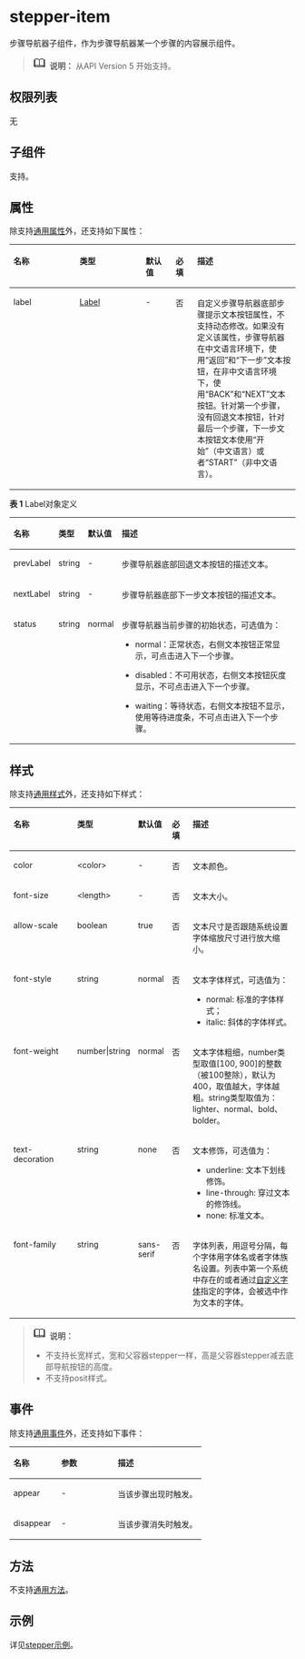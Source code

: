 # stepper-item<a name="ZH-CN_TOPIC_0000001163932196"></a>

步骤导航器子组件，作为步骤导航器某一个步骤的内容展示组件。

>![](../../public_sys-resources/icon-note.gif) **说明：** 
>从API Version 5 开始支持。

## 权限列表<a name="zh-cn_topic_0000001127125034_section11257113618419"></a>

无

## 子组件<a name="zh-cn_topic_0000001127125034_section9288143101012"></a>

支持。

## 属性<a name="zh-cn_topic_0000001127125034_section2907183951110"></a>

除支持[通用属性](js-components-common-attributes.md)外，还支持如下属性：

<a name="zh-cn_topic_0000001127125034_table20633101642315"></a>
<table><thead align="left"><tr id="zh-cn_topic_0000001127125034_row663331618238"><th class="cellrowborder" valign="top" width="23.119999999999997%" id="mcps1.1.6.1.1"><p id="zh-cn_topic_0000001127125034_a45273e2103004ff3bdd3375013e96a2a"><a name="zh-cn_topic_0000001127125034_a45273e2103004ff3bdd3375013e96a2a"></a><a name="zh-cn_topic_0000001127125034_a45273e2103004ff3bdd3375013e96a2a"></a>名称</p>
</th>
<th class="cellrowborder" valign="top" width="23.119999999999997%" id="mcps1.1.6.1.2"><p id="zh-cn_topic_0000001127125034_ad5b10d4a60e44bb4a8bbb3b4416d7b27"><a name="zh-cn_topic_0000001127125034_ad5b10d4a60e44bb4a8bbb3b4416d7b27"></a><a name="zh-cn_topic_0000001127125034_ad5b10d4a60e44bb4a8bbb3b4416d7b27"></a>类型</p>
</th>
<th class="cellrowborder" valign="top" width="10.48%" id="mcps1.1.6.1.3"><p id="zh-cn_topic_0000001127125034_ab2ae3d9f60d6475ab95ba095851a9d07"><a name="zh-cn_topic_0000001127125034_ab2ae3d9f60d6475ab95ba095851a9d07"></a><a name="zh-cn_topic_0000001127125034_ab2ae3d9f60d6475ab95ba095851a9d07"></a>默认值</p>
</th>
<th class="cellrowborder" valign="top" width="7.5200000000000005%" id="mcps1.1.6.1.4"><p id="zh-cn_topic_0000001127125034_p824610360217"><a name="zh-cn_topic_0000001127125034_p824610360217"></a><a name="zh-cn_topic_0000001127125034_p824610360217"></a>必填</p>
</th>
<th class="cellrowborder" valign="top" width="35.76%" id="mcps1.1.6.1.5"><p id="zh-cn_topic_0000001127125034_af5c3b773ed0a42e589819a6c8d257ca1"><a name="zh-cn_topic_0000001127125034_af5c3b773ed0a42e589819a6c8d257ca1"></a><a name="zh-cn_topic_0000001127125034_af5c3b773ed0a42e589819a6c8d257ca1"></a>描述</p>
</th>
</tr>
</thead>
<tbody><tr id="zh-cn_topic_0000001127125034_row5283312343"><td class="cellrowborder" valign="top" width="23.119999999999997%" headers="mcps1.1.6.1.1 "><p id="zh-cn_topic_0000001127125034_p228421219417"><a name="zh-cn_topic_0000001127125034_p228421219417"></a><a name="zh-cn_topic_0000001127125034_p228421219417"></a>label</p>
</td>
<td class="cellrowborder" valign="top" width="23.119999999999997%" headers="mcps1.1.6.1.2 "><p id="zh-cn_topic_0000001127125034_p1628411126418"><a name="zh-cn_topic_0000001127125034_p1628411126418"></a><a name="zh-cn_topic_0000001127125034_p1628411126418"></a><a href="#zh-cn_topic_0000001127125034_table119681501422">Label</a></p>
</td>
<td class="cellrowborder" valign="top" width="10.48%" headers="mcps1.1.6.1.3 "><p id="zh-cn_topic_0000001127125034_p228441219417"><a name="zh-cn_topic_0000001127125034_p228441219417"></a><a name="zh-cn_topic_0000001127125034_p228441219417"></a>-</p>
</td>
<td class="cellrowborder" valign="top" width="7.5200000000000005%" headers="mcps1.1.6.1.4 "><p id="zh-cn_topic_0000001127125034_p928417121844"><a name="zh-cn_topic_0000001127125034_p928417121844"></a><a name="zh-cn_topic_0000001127125034_p928417121844"></a>否</p>
</td>
<td class="cellrowborder" valign="top" width="35.76%" headers="mcps1.1.6.1.5 "><p id="zh-cn_topic_0000001127125034_p46212038248"><a name="zh-cn_topic_0000001127125034_p46212038248"></a><a name="zh-cn_topic_0000001127125034_p46212038248"></a>自定义步骤导航器底部步骤提示文本按钮属性，不支持动态修改。如果没有定义该属性，步骤导航器在中文语言环境下，使用“返回”和“下一步”文本按钮，在非中文语言环境下，使用“BACK”和“NEXT”文本按钮。针对第一个步骤，没有回退文本按钮，针对最后一个步骤，下一步文本按钮文本使用“开始”（中文语言）或者“START”（非中文语言）。</p>
</td>
</tr>
</tbody>
</table>

**表 1**  Label对象定义

<a name="zh-cn_topic_0000001127125034_table119681501422"></a>
<table><thead align="left"><tr id="zh-cn_topic_0000001127125034_row9968170228"><th class="cellrowborder" valign="top" width="11.06%" id="mcps1.2.5.1.1"><p id="zh-cn_topic_0000001127125034_p18968201227"><a name="zh-cn_topic_0000001127125034_p18968201227"></a><a name="zh-cn_topic_0000001127125034_p18968201227"></a>名称</p>
</th>
<th class="cellrowborder" valign="top" width="9.08%" id="mcps1.2.5.1.2"><p id="zh-cn_topic_0000001127125034_p199691501328"><a name="zh-cn_topic_0000001127125034_p199691501328"></a><a name="zh-cn_topic_0000001127125034_p199691501328"></a>类型</p>
</th>
<th class="cellrowborder" valign="top" width="8.450000000000001%" id="mcps1.2.5.1.3"><p id="zh-cn_topic_0000001127125034_p139699019213"><a name="zh-cn_topic_0000001127125034_p139699019213"></a><a name="zh-cn_topic_0000001127125034_p139699019213"></a>默认值</p>
</th>
<th class="cellrowborder" valign="top" width="71.41%" id="mcps1.2.5.1.4"><p id="zh-cn_topic_0000001127125034_p1969507219"><a name="zh-cn_topic_0000001127125034_p1969507219"></a><a name="zh-cn_topic_0000001127125034_p1969507219"></a>描述</p>
</th>
</tr>
</thead>
<tbody><tr id="zh-cn_topic_0000001127125034_row1496930728"><td class="cellrowborder" valign="top" width="11.06%" headers="mcps1.2.5.1.1 "><p id="zh-cn_topic_0000001127125034_p3969110127"><a name="zh-cn_topic_0000001127125034_p3969110127"></a><a name="zh-cn_topic_0000001127125034_p3969110127"></a>prevLabel</p>
</td>
<td class="cellrowborder" valign="top" width="9.08%" headers="mcps1.2.5.1.2 "><p id="zh-cn_topic_0000001127125034_p99691100212"><a name="zh-cn_topic_0000001127125034_p99691100212"></a><a name="zh-cn_topic_0000001127125034_p99691100212"></a>string</p>
</td>
<td class="cellrowborder" valign="top" width="8.450000000000001%" headers="mcps1.2.5.1.3 "><p id="zh-cn_topic_0000001127125034_p1996919011215"><a name="zh-cn_topic_0000001127125034_p1996919011215"></a><a name="zh-cn_topic_0000001127125034_p1996919011215"></a>-</p>
</td>
<td class="cellrowborder" valign="top" width="71.41%" headers="mcps1.2.5.1.4 "><p id="zh-cn_topic_0000001127125034_p8969202219"><a name="zh-cn_topic_0000001127125034_p8969202219"></a><a name="zh-cn_topic_0000001127125034_p8969202219"></a>步骤导航器底部回退文本按钮的描述文本。</p>
</td>
</tr>
<tr id="zh-cn_topic_0000001127125034_row296910827"><td class="cellrowborder" valign="top" width="11.06%" headers="mcps1.2.5.1.1 "><p id="zh-cn_topic_0000001127125034_p896910627"><a name="zh-cn_topic_0000001127125034_p896910627"></a><a name="zh-cn_topic_0000001127125034_p896910627"></a>nextLabel</p>
</td>
<td class="cellrowborder" valign="top" width="9.08%" headers="mcps1.2.5.1.2 "><p id="zh-cn_topic_0000001127125034_p1696900529"><a name="zh-cn_topic_0000001127125034_p1696900529"></a><a name="zh-cn_topic_0000001127125034_p1696900529"></a>string</p>
</td>
<td class="cellrowborder" valign="top" width="8.450000000000001%" headers="mcps1.2.5.1.3 "><p id="zh-cn_topic_0000001127125034_p18969301227"><a name="zh-cn_topic_0000001127125034_p18969301227"></a><a name="zh-cn_topic_0000001127125034_p18969301227"></a>-</p>
</td>
<td class="cellrowborder" valign="top" width="71.41%" headers="mcps1.2.5.1.4 "><p id="zh-cn_topic_0000001127125034_p159691801223"><a name="zh-cn_topic_0000001127125034_p159691801223"></a><a name="zh-cn_topic_0000001127125034_p159691801223"></a>步骤导航器底部下一步文本按钮的描述文本。</p>
</td>
</tr>
<tr id="zh-cn_topic_0000001127125034_row119116012913"><td class="cellrowborder" valign="top" width="11.06%" headers="mcps1.2.5.1.1 "><p id="zh-cn_topic_0000001127125034_p99121704918"><a name="zh-cn_topic_0000001127125034_p99121704918"></a><a name="zh-cn_topic_0000001127125034_p99121704918"></a>status</p>
</td>
<td class="cellrowborder" valign="top" width="9.08%" headers="mcps1.2.5.1.2 "><p id="zh-cn_topic_0000001127125034_p1912401095"><a name="zh-cn_topic_0000001127125034_p1912401095"></a><a name="zh-cn_topic_0000001127125034_p1912401095"></a>string</p>
</td>
<td class="cellrowborder" valign="top" width="8.450000000000001%" headers="mcps1.2.5.1.3 "><p id="zh-cn_topic_0000001127125034_p149121201396"><a name="zh-cn_topic_0000001127125034_p149121201396"></a><a name="zh-cn_topic_0000001127125034_p149121201396"></a>normal</p>
</td>
<td class="cellrowborder" valign="top" width="71.41%" headers="mcps1.2.5.1.4 "><p id="zh-cn_topic_0000001127125034_p491230493"><a name="zh-cn_topic_0000001127125034_p491230493"></a><a name="zh-cn_topic_0000001127125034_p491230493"></a>步骤导航器当前步骤的初始状态，可选值为：</p>
<a name="zh-cn_topic_0000001127125034_ul15229514162318"></a><a name="zh-cn_topic_0000001127125034_ul15229514162318"></a><ul id="zh-cn_topic_0000001127125034_ul15229514162318"><li>normal：正常状态，右侧文本按钮正常显示，可点击进入下一个步骤。</li></ul>
<a name="zh-cn_topic_0000001127125034_ul5182101916236"></a><a name="zh-cn_topic_0000001127125034_ul5182101916236"></a><ul id="zh-cn_topic_0000001127125034_ul5182101916236"><li>disabled：不可用状态，右侧文本按钮灰度显示，不可点击进入下一个步骤。</li></ul>
<a name="zh-cn_topic_0000001127125034_ul16451423182317"></a><a name="zh-cn_topic_0000001127125034_ul16451423182317"></a><ul id="zh-cn_topic_0000001127125034_ul16451423182317"><li>waiting：等待状态，右侧文本按钮不显示，使用等待进度条，不可点击进入下一个步骤。</li></ul>
</td>
</tr>
</tbody>
</table>

## 样式<a name="zh-cn_topic_0000001127125034_section1326042123512"></a>

除支持[通用样式](js-components-common-styles.md)外，还支持如下样式：

<a name="zh-cn_topic_0000001127125034_table1744514388541"></a>
<table><thead align="left"><tr id="zh-cn_topic_0000001127125034_row1244614388545"><th class="cellrowborder" valign="top" width="23.11768823117688%" id="mcps1.1.6.1.1"><p id="zh-cn_topic_0000001127125034_a4e80fb5a797c4328af30d59e2c570c71"><a name="zh-cn_topic_0000001127125034_a4e80fb5a797c4328af30d59e2c570c71"></a><a name="zh-cn_topic_0000001127125034_a4e80fb5a797c4328af30d59e2c570c71"></a>名称</p>
</th>
<th class="cellrowborder" valign="top" width="20.477952204779523%" id="mcps1.1.6.1.2"><p id="zh-cn_topic_0000001127125034_a4238bd3a376645a3ad8498d3916ed6c8"><a name="zh-cn_topic_0000001127125034_a4238bd3a376645a3ad8498d3916ed6c8"></a><a name="zh-cn_topic_0000001127125034_a4238bd3a376645a3ad8498d3916ed6c8"></a>类型</p>
</th>
<th class="cellrowborder" valign="top" width="8.869113088691131%" id="mcps1.1.6.1.3"><p id="zh-cn_topic_0000001127125034_a5ece9efc3a1d464a868f9557e4784a97"><a name="zh-cn_topic_0000001127125034_a5ece9efc3a1d464a868f9557e4784a97"></a><a name="zh-cn_topic_0000001127125034_a5ece9efc3a1d464a868f9557e4784a97"></a>默认值</p>
</th>
<th class="cellrowborder" valign="top" width="7.519248075192481%" id="mcps1.1.6.1.4"><p id="zh-cn_topic_0000001127125034_p117421754619"><a name="zh-cn_topic_0000001127125034_p117421754619"></a><a name="zh-cn_topic_0000001127125034_p117421754619"></a>必填</p>
</th>
<th class="cellrowborder" valign="top" width="40.01599840015999%" id="mcps1.1.6.1.5"><p id="zh-cn_topic_0000001127125034_a2454f35c1eef44b4bb681caaa3ce48fc"><a name="zh-cn_topic_0000001127125034_a2454f35c1eef44b4bb681caaa3ce48fc"></a><a name="zh-cn_topic_0000001127125034_a2454f35c1eef44b4bb681caaa3ce48fc"></a>描述</p>
</th>
</tr>
</thead>
<tbody><tr id="zh-cn_topic_0000001127125034_row492070486"><td class="cellrowborder" valign="top" width="23.11768823117688%" headers="mcps1.1.6.1.1 "><p id="zh-cn_topic_0000001127125034_p16782113422516"><a name="zh-cn_topic_0000001127125034_p16782113422516"></a><a name="zh-cn_topic_0000001127125034_p16782113422516"></a>color</p>
</td>
<td class="cellrowborder" valign="top" width="20.477952204779523%" headers="mcps1.1.6.1.2 "><p id="zh-cn_topic_0000001127125034_p678210342255"><a name="zh-cn_topic_0000001127125034_p678210342255"></a><a name="zh-cn_topic_0000001127125034_p678210342255"></a>&lt;color&gt;</p>
</td>
<td class="cellrowborder" valign="top" width="8.869113088691131%" headers="mcps1.1.6.1.3 "><p id="zh-cn_topic_0000001127125034_p0942146308"><a name="zh-cn_topic_0000001127125034_p0942146308"></a><a name="zh-cn_topic_0000001127125034_p0942146308"></a>-</p>
</td>
<td class="cellrowborder" valign="top" width="7.519248075192481%" headers="mcps1.1.6.1.4 "><p id="zh-cn_topic_0000001127125034_p9782134122511"><a name="zh-cn_topic_0000001127125034_p9782134122511"></a><a name="zh-cn_topic_0000001127125034_p9782134122511"></a>否</p>
</td>
<td class="cellrowborder" valign="top" width="40.01599840015999%" headers="mcps1.1.6.1.5 "><p id="zh-cn_topic_0000001127125034_p15360112213810"><a name="zh-cn_topic_0000001127125034_p15360112213810"></a><a name="zh-cn_topic_0000001127125034_p15360112213810"></a>文本颜色。</p>
</td>
</tr>
<tr id="zh-cn_topic_0000001127125034_row926613588711"><td class="cellrowborder" valign="top" width="23.11768823117688%" headers="mcps1.1.6.1.1 "><p id="zh-cn_topic_0000001127125034_p15365537102518"><a name="zh-cn_topic_0000001127125034_p15365537102518"></a><a name="zh-cn_topic_0000001127125034_p15365537102518"></a>font-size</p>
</td>
<td class="cellrowborder" valign="top" width="20.477952204779523%" headers="mcps1.1.6.1.2 "><p id="zh-cn_topic_0000001127125034_p1636517375255"><a name="zh-cn_topic_0000001127125034_p1636517375255"></a><a name="zh-cn_topic_0000001127125034_p1636517375255"></a>&lt;length&gt;</p>
</td>
<td class="cellrowborder" valign="top" width="8.869113088691131%" headers="mcps1.1.6.1.3 "><p id="zh-cn_topic_0000001127125034_p7365103717256"><a name="zh-cn_topic_0000001127125034_p7365103717256"></a><a name="zh-cn_topic_0000001127125034_p7365103717256"></a>-</p>
</td>
<td class="cellrowborder" valign="top" width="7.519248075192481%" headers="mcps1.1.6.1.4 "><p id="zh-cn_topic_0000001127125034_p336663712252"><a name="zh-cn_topic_0000001127125034_p336663712252"></a><a name="zh-cn_topic_0000001127125034_p336663712252"></a>否</p>
</td>
<td class="cellrowborder" valign="top" width="40.01599840015999%" headers="mcps1.1.6.1.5 "><p id="zh-cn_topic_0000001127125034_p836022215814"><a name="zh-cn_topic_0000001127125034_p836022215814"></a><a name="zh-cn_topic_0000001127125034_p836022215814"></a>文本大小。</p>
</td>
</tr>
<tr id="zh-cn_topic_0000001127125034_row1747615510720"><td class="cellrowborder" valign="top" width="23.11768823117688%" headers="mcps1.1.6.1.1 "><p id="zh-cn_topic_0000001127125034_p3376124017256"><a name="zh-cn_topic_0000001127125034_p3376124017256"></a><a name="zh-cn_topic_0000001127125034_p3376124017256"></a>allow-scale</p>
</td>
<td class="cellrowborder" valign="top" width="20.477952204779523%" headers="mcps1.1.6.1.2 "><p id="zh-cn_topic_0000001127125034_p1437654010251"><a name="zh-cn_topic_0000001127125034_p1437654010251"></a><a name="zh-cn_topic_0000001127125034_p1437654010251"></a>boolean</p>
</td>
<td class="cellrowborder" valign="top" width="8.869113088691131%" headers="mcps1.1.6.1.3 "><p id="zh-cn_topic_0000001127125034_p1376154072515"><a name="zh-cn_topic_0000001127125034_p1376154072515"></a><a name="zh-cn_topic_0000001127125034_p1376154072515"></a>true</p>
</td>
<td class="cellrowborder" valign="top" width="7.519248075192481%" headers="mcps1.1.6.1.4 "><p id="zh-cn_topic_0000001127125034_p1937615404253"><a name="zh-cn_topic_0000001127125034_p1937615404253"></a><a name="zh-cn_topic_0000001127125034_p1937615404253"></a>否</p>
</td>
<td class="cellrowborder" valign="top" width="40.01599840015999%" headers="mcps1.1.6.1.5 "><p id="zh-cn_topic_0000001127125034_p536014229815"><a name="zh-cn_topic_0000001127125034_p536014229815"></a><a name="zh-cn_topic_0000001127125034_p536014229815"></a>文本尺寸是否跟随系统设置字体缩放尺寸进行放大缩小。</p>
</td>
</tr>
<tr id="zh-cn_topic_0000001127125034_row79081352873"><td class="cellrowborder" valign="top" width="23.11768823117688%" headers="mcps1.1.6.1.1 "><p id="zh-cn_topic_0000001127125034_p0781642162510"><a name="zh-cn_topic_0000001127125034_p0781642162510"></a><a name="zh-cn_topic_0000001127125034_p0781642162510"></a>font-style</p>
</td>
<td class="cellrowborder" valign="top" width="20.477952204779523%" headers="mcps1.1.6.1.2 "><p id="zh-cn_topic_0000001127125034_p107816428255"><a name="zh-cn_topic_0000001127125034_p107816428255"></a><a name="zh-cn_topic_0000001127125034_p107816428255"></a>string</p>
</td>
<td class="cellrowborder" valign="top" width="8.869113088691131%" headers="mcps1.1.6.1.3 "><p id="zh-cn_topic_0000001127125034_p17811342142514"><a name="zh-cn_topic_0000001127125034_p17811342142514"></a><a name="zh-cn_topic_0000001127125034_p17811342142514"></a>normal</p>
</td>
<td class="cellrowborder" valign="top" width="7.519248075192481%" headers="mcps1.1.6.1.4 "><p id="zh-cn_topic_0000001127125034_p189135463810"><a name="zh-cn_topic_0000001127125034_p189135463810"></a><a name="zh-cn_topic_0000001127125034_p189135463810"></a>否</p>
</td>
<td class="cellrowborder" valign="top" width="40.01599840015999%" headers="mcps1.1.6.1.5 "><p id="zh-cn_topic_0000001127125034_p10377104215812"><a name="zh-cn_topic_0000001127125034_p10377104215812"></a><a name="zh-cn_topic_0000001127125034_p10377104215812"></a>文本字体样式，可选值为：</p>
<a name="zh-cn_topic_0000001127125034_ul6878946122313"></a><a name="zh-cn_topic_0000001127125034_ul6878946122313"></a><ul id="zh-cn_topic_0000001127125034_ul6878946122313"><li>normal: 标准的字体样式；</li><li>italic: 斜体的字体样式。</li></ul>
</td>
</tr>
<tr id="zh-cn_topic_0000001127125034_row1033315491718"><td class="cellrowborder" valign="top" width="23.11768823117688%" headers="mcps1.1.6.1.1 "><p id="zh-cn_topic_0000001127125034_p9764174572513"><a name="zh-cn_topic_0000001127125034_p9764174572513"></a><a name="zh-cn_topic_0000001127125034_p9764174572513"></a>font-weight</p>
</td>
<td class="cellrowborder" valign="top" width="20.477952204779523%" headers="mcps1.1.6.1.2 "><p id="zh-cn_topic_0000001127125034_p37641045112510"><a name="zh-cn_topic_0000001127125034_p37641045112510"></a><a name="zh-cn_topic_0000001127125034_p37641045112510"></a>number|string</p>
</td>
<td class="cellrowborder" valign="top" width="8.869113088691131%" headers="mcps1.1.6.1.3 "><p id="zh-cn_topic_0000001127125034_p1976434511252"><a name="zh-cn_topic_0000001127125034_p1976434511252"></a><a name="zh-cn_topic_0000001127125034_p1976434511252"></a>normal</p>
</td>
<td class="cellrowborder" valign="top" width="7.519248075192481%" headers="mcps1.1.6.1.4 "><p id="zh-cn_topic_0000001127125034_p63843547813"><a name="zh-cn_topic_0000001127125034_p63843547813"></a><a name="zh-cn_topic_0000001127125034_p63843547813"></a>否</p>
</td>
<td class="cellrowborder" valign="top" width="40.01599840015999%" headers="mcps1.1.6.1.5 "><p id="zh-cn_topic_0000001127125034_p107081551486"><a name="zh-cn_topic_0000001127125034_p107081551486"></a><a name="zh-cn_topic_0000001127125034_p107081551486"></a>文本字体粗细，number类型取值[100, 900]的整数（被100整除），默认为400，取值越大，字体越粗。string类型取值为：lighter、normal、bold、bolder。</p>
</td>
</tr>
<tr id="zh-cn_topic_0000001127125034_row387010448715"><td class="cellrowborder" valign="top" width="23.11768823117688%" headers="mcps1.1.6.1.1 "><p id="zh-cn_topic_0000001127125034_p1693494732511"><a name="zh-cn_topic_0000001127125034_p1693494732511"></a><a name="zh-cn_topic_0000001127125034_p1693494732511"></a>text-decoration</p>
</td>
<td class="cellrowborder" valign="top" width="20.477952204779523%" headers="mcps1.1.6.1.2 "><p id="zh-cn_topic_0000001127125034_p7934124713256"><a name="zh-cn_topic_0000001127125034_p7934124713256"></a><a name="zh-cn_topic_0000001127125034_p7934124713256"></a>string</p>
</td>
<td class="cellrowborder" valign="top" width="8.869113088691131%" headers="mcps1.1.6.1.3 "><p id="zh-cn_topic_0000001127125034_p1493416479256"><a name="zh-cn_topic_0000001127125034_p1493416479256"></a><a name="zh-cn_topic_0000001127125034_p1493416479256"></a>none</p>
</td>
<td class="cellrowborder" valign="top" width="7.519248075192481%" headers="mcps1.1.6.1.4 "><p id="zh-cn_topic_0000001127125034_p198071106919"><a name="zh-cn_topic_0000001127125034_p198071106919"></a><a name="zh-cn_topic_0000001127125034_p198071106919"></a>否</p>
</td>
<td class="cellrowborder" valign="top" width="40.01599840015999%" headers="mcps1.1.6.1.5 "><p id="zh-cn_topic_0000001127125034_p169212584815"><a name="zh-cn_topic_0000001127125034_p169212584815"></a><a name="zh-cn_topic_0000001127125034_p169212584815"></a>文本修饰，可选值为：</p>
<a name="zh-cn_topic_0000001127125034_ul1768145382318"></a><a name="zh-cn_topic_0000001127125034_ul1768145382318"></a><ul id="zh-cn_topic_0000001127125034_ul1768145382318"><li>underline: 文本下划线修饰。</li><li>line-through: 穿过文本的修饰线。</li><li>none: 标准文本。</li></ul>
</td>
</tr>
<tr id="zh-cn_topic_0000001127125034_row279314411076"><td class="cellrowborder" valign="top" width="23.11768823117688%" headers="mcps1.1.6.1.1 "><p id="zh-cn_topic_0000001127125034_p1543212507250"><a name="zh-cn_topic_0000001127125034_p1543212507250"></a><a name="zh-cn_topic_0000001127125034_p1543212507250"></a>font-family</p>
</td>
<td class="cellrowborder" valign="top" width="20.477952204779523%" headers="mcps1.1.6.1.2 "><p id="zh-cn_topic_0000001127125034_p1243215092510"><a name="zh-cn_topic_0000001127125034_p1243215092510"></a><a name="zh-cn_topic_0000001127125034_p1243215092510"></a>string</p>
</td>
<td class="cellrowborder" valign="top" width="8.869113088691131%" headers="mcps1.1.6.1.3 "><p id="zh-cn_topic_0000001127125034_p34321750192510"><a name="zh-cn_topic_0000001127125034_p34321750192510"></a><a name="zh-cn_topic_0000001127125034_p34321750192510"></a>sans-serif</p>
</td>
<td class="cellrowborder" valign="top" width="7.519248075192481%" headers="mcps1.1.6.1.4 "><p id="zh-cn_topic_0000001127125034_p19356791696"><a name="zh-cn_topic_0000001127125034_p19356791696"></a><a name="zh-cn_topic_0000001127125034_p19356791696"></a>否</p>
</td>
<td class="cellrowborder" valign="top" width="40.01599840015999%" headers="mcps1.1.6.1.5 "><p id="zh-cn_topic_0000001127125034_p18361661099"><a name="zh-cn_topic_0000001127125034_p18361661099"></a><a name="zh-cn_topic_0000001127125034_p18361661099"></a>字体列表，用逗号分隔，每个字体用字体名或者字体族名设置。列表中第一个系统中存在的或者通过<a href="js-components-common-customizing-font.md">自定义字体</a>指定的字体，会被选中作为文本的字体。</p>
</td>
</tr>
</tbody>
</table>

>![](../../public_sys-resources/icon-note.gif) **说明：** 
>-   不支持长宽样式，宽和父容器stepper一样，高是父容器stepper减去底部导航按钮的高度。
>-   不支持posit样式。

## 事件<a name="zh-cn_topic_0000001127125034_section121081858163714"></a>

除支持[通用事件](js-components-common-events.md)外，还支持如下事件：

<a name="zh-cn_topic_0000001127125034_table3706139102712"></a>
<table><thead align="left"><tr id="zh-cn_topic_0000001127125034_row3706394279"><th class="cellrowborder" valign="top" width="24.852485248524854%" id="mcps1.1.4.1.1"><p id="zh-cn_topic_0000001127125034_a426b8903842d48fa8012a24ff3c997eb"><a name="zh-cn_topic_0000001127125034_a426b8903842d48fa8012a24ff3c997eb"></a><a name="zh-cn_topic_0000001127125034_a426b8903842d48fa8012a24ff3c997eb"></a>名称</p>
</th>
<th class="cellrowborder" valign="top" width="29.552955295529554%" id="mcps1.1.4.1.2"><p id="zh-cn_topic_0000001127125034_a53448ba47e5e4ae9bf7774c90820e970"><a name="zh-cn_topic_0000001127125034_a53448ba47e5e4ae9bf7774c90820e970"></a><a name="zh-cn_topic_0000001127125034_a53448ba47e5e4ae9bf7774c90820e970"></a>参数</p>
</th>
<th class="cellrowborder" valign="top" width="45.5945594559456%" id="mcps1.1.4.1.3"><p id="zh-cn_topic_0000001127125034_add489ff50c444f24b759162c7f4bad9a"><a name="zh-cn_topic_0000001127125034_add489ff50c444f24b759162c7f4bad9a"></a><a name="zh-cn_topic_0000001127125034_add489ff50c444f24b759162c7f4bad9a"></a>描述</p>
</th>
</tr>
</thead>
<tbody><tr id="zh-cn_topic_0000001127125034_row144051516142716"><td class="cellrowborder" valign="top" width="24.852485248524854%" headers="mcps1.1.4.1.1 "><p id="zh-cn_topic_0000001127125034_p17545162122718"><a name="zh-cn_topic_0000001127125034_p17545162122718"></a><a name="zh-cn_topic_0000001127125034_p17545162122718"></a>appear</p>
</td>
<td class="cellrowborder" valign="top" width="29.552955295529554%" headers="mcps1.1.4.1.2 "><p id="zh-cn_topic_0000001127125034_p17545182113270"><a name="zh-cn_topic_0000001127125034_p17545182113270"></a><a name="zh-cn_topic_0000001127125034_p17545182113270"></a>-</p>
</td>
<td class="cellrowborder" valign="top" width="45.5945594559456%" headers="mcps1.1.4.1.3 "><p id="zh-cn_topic_0000001127125034_p18545172132717"><a name="zh-cn_topic_0000001127125034_p18545172132717"></a><a name="zh-cn_topic_0000001127125034_p18545172132717"></a>当该步骤出现时触发。</p>
</td>
</tr>
<tr id="zh-cn_topic_0000001127125034_row79737130274"><td class="cellrowborder" valign="top" width="24.852485248524854%" headers="mcps1.1.4.1.1 "><p id="zh-cn_topic_0000001127125034_p105451921102718"><a name="zh-cn_topic_0000001127125034_p105451921102718"></a><a name="zh-cn_topic_0000001127125034_p105451921102718"></a>disappear</p>
</td>
<td class="cellrowborder" valign="top" width="29.552955295529554%" headers="mcps1.1.4.1.2 "><p id="zh-cn_topic_0000001127125034_p254582112712"><a name="zh-cn_topic_0000001127125034_p254582112712"></a><a name="zh-cn_topic_0000001127125034_p254582112712"></a>-</p>
</td>
<td class="cellrowborder" valign="top" width="45.5945594559456%" headers="mcps1.1.4.1.3 "><p id="zh-cn_topic_0000001127125034_p14545162142719"><a name="zh-cn_topic_0000001127125034_p14545162142719"></a><a name="zh-cn_topic_0000001127125034_p14545162142719"></a>当该步骤消失时触发。</p>
</td>
</tr>
</tbody>
</table>

## 方法<a name="zh-cn_topic_0000001127125034_section2279124532420"></a>

不支持[通用方法](js-components-common-methods.md)。

## 示例<a name="zh-cn_topic_0000001127125034_section10326712123215"></a>

详见[stepper示例](js-components-container-stepper.md)。

